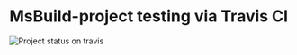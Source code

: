 # MsBuild-project testing via Travis CI

![Project status on travis](https://travis-ci.com/Hexlord/example_sharp.svg?branch=master)
